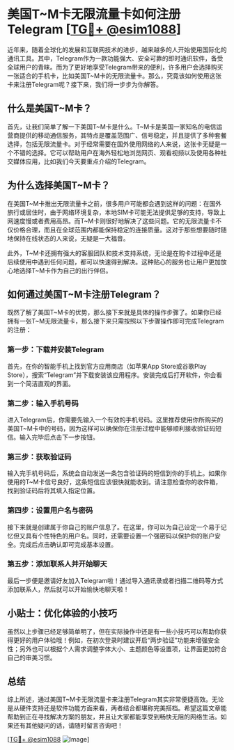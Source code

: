 # 美国T~M卡无限流量卡如何注册Telegram [[TG💪+ @esim1088](https://t.me/s/esim1088)]

近年来，随着全球化的发展和互联网技术的进步，越来越多的人开始使用国际化的通讯工具。其中，Telegram作为一款功能强大、安全可靠的即时通讯软件，备受全球用户的青睐。而为了更好地享受Telegram带来的便利，许多用户会选择购买一张适合的手机卡，比如美国T~M卡的无限流量卡。那么，究竟该如何使用这张卡来注册Telegram呢？接下来，我们将一步步为你解答。

## 什么是美国T~M卡？

首先，让我们简单了解一下美国T~M卡是什么。T~M卡是美国一家知名的电信运营商提供的移动通信服务，其特点是覆盖范围广、信号稳定，并且提供了多种套餐选择，包括无限流量卡。对于经常需要在国外使用网络的人来说，这张卡无疑是一个不错的选择。它可以帮助用户在海外轻松地浏览网页、观看视频以及使用各种社交媒体应用，比如我们今天要重点介绍的Telegram。

## 为什么选择美国T~M卡？

在美国T~M卡推出无限流量卡之前，很多用户可能都会遇到这样的问题：在国外旅行或居住时，由于网络环境复杂，本地SIM卡可能无法提供足够的支持，导致上网速度慢或者费用高昂。而T~M卡则很好地解决了这些问题。它的无限流量卡不仅价格合理，而且在全球范围内都能保持稳定的连接质量。这对于那些想要随时随地保持在线状态的人来说，无疑是一大福音。

此外，T~M卡还拥有强大的客服团队和技术支持系统，无论是在购卡过程中还是后续使用中遇到任何问题，都可以快速得到解决。这种贴心的服务也让用户更加放心地选择T~M卡作为自己的出行伴侣。

## 如何通过美国T~M卡注册Telegram？

既然了解了美国T~M卡的优势，那么接下来就是具体的操作步骤了。如果你已经拥有一张T~M无限流量卡，那么接下来只需按照以下步骤操作即可完成Telegram的注册：

### 第一步：下载并安装Telegram

首先，在你的智能手机上找到官方应用商店（如苹果App Store或谷歌Play Store），搜索“Telegram”并下载安装该应用程序。安装完成后打开软件，你会看到一个简洁直观的界面。

### 第二步：输入手机号码

进入Telegram后，你需要先输入一个有效的手机号码。这里推荐使用你所购买的美国T~M卡中的号码，因为这样可以确保你在注册过程中能够顺利接收验证码短信。输入完毕后点击下一步按钮。

### 第三步：获取验证码

输入完手机号码后，系统会自动发送一条包含验证码的短信到你的手机上。如果你使用的T~M卡信号良好，这条短信应该很快就能收到。请注意检查你的收件箱，找到验证码后将其填入指定位置。

### 第四步：设置用户名与密码

接下来就是创建属于你自己的账户信息了。在这里，你可以为自己设定一个易于记忆但又具有个性特色的用户名。同时，还需要设置一个强密码以保护你的账户安全。完成后点击确认即可完成基本设置。

### 第五步：添加联系人并开始聊天

最后一步便是邀请好友加入Telegram啦！通过导入通讯录或者扫描二维码等方式添加联系人，然后就可以开始愉快地聊天啦！

## 小贴士：优化体验的小技巧

虽然以上步骤已经足够简单明了，但在实际操作中还是有一些小技巧可以帮助你获得更好的用户体验哦！例如，在初次登录时建议开启“两步验证”功能来增强安全性；另外也可以根据个人需求调整字体大小、主题颜色等设置项，让界面更加符合自己的审美习惯。

## 总结

综上所述，通过美国T~M卡无限流量卡来注册Telegram其实非常便捷高效。无论是从硬件支持还是软件功能方面来看，两者结合都堪称完美搭档。希望这篇文章能帮助到正在寻找解决方案的朋友，并且让大家都能享受到畅快无阻的网络生活。如果还有其他疑问的话，请随时留言咨询吧！

[[TG💪+ @esim1088](https://t.me/s/esim1088) ![Image](https://i.postimg.cc/4NQfJmqS/Snipaste-2025-05-13-00-14-12.png)]